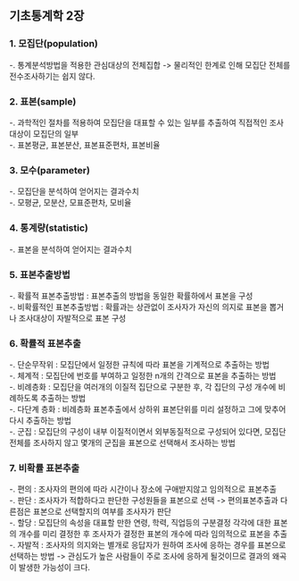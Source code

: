 ## 기초통계학 2장

### 1. 모집단(population) 
-. 통계분석방법을 적용한 관심대상의 전체집합 -> 물리적인 한계로 인해 모집단 전체를 전수조사하기는 쉽지 않다.<br>

### 2. 표본(sample) 
-. 과학적인 절차를 적용하여 모집단을 대표할 수 있는 일부를 추출하여 직접적인 조사대상이 모집단의 일부<br>
-. 표본평균, 표본분산, 표본표준편차, 표본비율

### 3. 모수(parameter) 
-. 모집단을 분석하여 얻어지는 결과수치<br>
-. 모평균, 모분산, 모표준편차, 모비율

### 4. 통계량(statistic) 
-. 표본을 분석하여 얻어지는 결과수치<br>

### 5. 표본추출방법<br>
-. 확률적 표본추출방법 : 표본추출의 방법을 동일한 확률하에서 표본을 구성<br>
-. 비확률적인 표본추출방법 : 확률과는 상관없이 조사자가 자신의 의지로 표본을 뽑거나 조사대상이 자발적으로 표본 구성<br>

### 6. 확률적 표본추출<br>
-. 단순무작위 : 모집단에서 일정한 규칙에 따라 표본을 기계적으로 추출하는 방법<br>
-. 체계적 : 모집단에 번호를 부여하고 일정한 n개의 간격으로 표본을 추출하는 방법<br>
-. 비례층화 : 모집단을 여러개의 이질적 집단으로 구분한 후, 각 집단의 구성 개수에 비례하도록 추출하는 방법<br>
-. 다단계 층화 : 비례층화 표본추출에서 상하위 표본단위를 미리 설정하고 그에 맞추어 다시 추출하는 방법 <br>
-. 군집 : 모집단의 구성이 내부 이질적이면서 외부동질적으로 구성되어 있다면, 모집단 전체를 조사하지 않고 몇개의 군집을 표본으로 선택해서 조사하는 방법<br>

### 7. 비확률 표본추출<br>
-. 편의 : 조사자의 편의에 따라 시간이나 장소에 구애받지않고 임의적으로 표본추출<br>
-. 판단 : 조사자가 적합하다고 판단한 구성원들을 표본으로 선택 -> 편의표본추출과 다른점은 표본으로 선택할지의 여부를 조사자가 판단<br>
-. 할당 : 모집단의 속성을 대표할 만한 연령, 학력, 직업등의 구분결정 각각에 대한 표본의 개수를 미리 결정한 후 조사자가 결정한 표본의 개수에 따라 임의적으로 표본을 추출<br>
-. 자발적 : 조사자의 의지와는 별개로 응답자가 원하여 조사에 응하는 경우를 표본으로 선택하는 방법 -> 관심도가 높은 사람들이 주로 조사에 응하게 될것이므로 결과의 왜곡이 발생한 가능성이 크다.<br>
